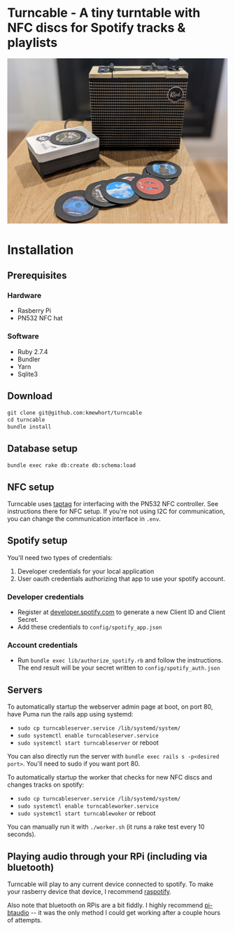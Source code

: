 # Turncable - A tiny turntable with NFC discs for Spotify tracks & playlists

![Turncable device](/turncable_photo_1.jpg)

# Installation

## Prerequisites

### Hardware
* Rasberry Pi
* PN532 NFC hat

### Software
* Ruby 2.7.4
* Bundler
* Yarn
* Sqlite3


## Download

```
git clone git@github.com:kmewhort/turncable
cd turncable
bundle install 
```

## Database setup

```
bundle exec rake db:create db:schema:load
```

## NFC setup

Turncable uses [taptag](https://github.com/jtp184/taptag) for interfacing with the PN532 NFC controller.  See instructions there for NFC setup. If you're not using I2C for communication, you can change the communication interface in `.env`. 

## Spotify setup

You'll need two types of credentials:
1. Developer credentials for your local application
2. User oauth credentials authorizing that app to use your spotify account. 

### Developer credentials

* Register at [developer.spotify.com](https://developer.spotify.com/) to generate a new Client ID and Client Secret.
* Add these credentials to `config/spotify_app.json`

### Account credentials

* Run `bundle exec lib/authorize_spotify.rb` and follow the instructions. The end result will be your secret written to `config/spotify_auth.json`

## Servers

To automatically startup the webserver admin page at boot, on port 80, have Puma run the rails app using systemd:
* `sudo cp turncableserver.service /lib/systemd/system/`
* `sudo systemctl enable turncableserver.service`
* `sudo systemctl start turncableserver` or reboot

You can also directly run the server with `bundle exec rails s -p<desired port>`. You'll need to sudo if you want port 80.

To automatically startup the worker that checks for new NFC discs and changes tracks on spotify:
* `sudo cp turncableserver.service /lib/systemd/system/`
* `sudo systemctl enable turncableworker.service`
* `sudo systemctl start turncablewoker` or reboot

You can manually run it with `./worker.sh` (it runs a rake test every 10 seconds).

## Playing audio through your RPi (including via bluetooth) 

Turncable will play to any current device connected to spotify. To make your rasberry device that device, I recommend [raspotify](`https://github.com/dtcooper/raspotify`). 

Also note that bluetooth on RPis are a bit fiddly.  I highly recommend [pi-btaudio](`https://github.com/bablokb/pi-btaudio`) -- it was the only method I could get working after a couple hours of attempts.

